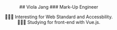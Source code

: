 <div style="text-align:center">
## Viola Jang
### Mark-Up Engineer

 💁🏼‍♀️ Interesting for Web Standard and Accessbility.<br>
 💁🏼‍♀️ Studying for front-end with Vue.js.
</div>
